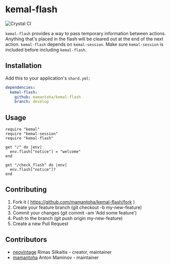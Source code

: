 # kemal-flash

![Crystal CI](https://github.com/mamantoha/kemal-flash/workflows/Crystal%20CI/badge.svg?branch=develop)

`kemal-flash` provides a way to pass temporary information between actions. Anything
that's placed in the flash will be cleared out at the end of the next action. `kemal-flash`
depends on `kemal-session`. Make sure `kemal-session` is included before including
`kemal-flash`.

## Installation

Add this to your application's `shard.yml`:

```yaml
dependencies:
  kemal-flash:
    github: mamantoha/kemal-flash
    branch: develop
```

## Usage

```crystal
require "kemal"
require "kemal-session"
require "kemal-flash"

get "/" do |env|
  env.flash["notice"] = "welcome"
end

get "/check_flash" do |env|
  env.flash["notice"]?
end
```

## Contributing

1. Fork it ( https://github.com/mamantoha/kemal-flash/fork )
2. Create your feature branch (git checkout -b my-new-feature)
3. Commit your changes (git commit -am 'Add some feature')
4. Push to the branch (git push origin my-new-feature)
5. Create a new Pull Request

## Contributors

- [neovintage](https://github.com/neovintage) Rimas Silkaitis - creator, maintainer
- [mamantoha](https://github.com/mamantoha) Anton Maminov - maintainer
